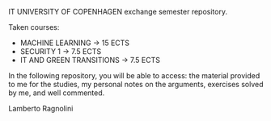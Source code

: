 IT UNIVERSITY OF COPENHAGEN exchange semester repository.

Taken courses:
- MACHINE LEARNING -> 15 ECTS
- SECURITY 1 -> 7.5 ECTS
- IT AND GREEN TRANSITIONS -> 7.5 ECTS

In the following repository, you will be able to access: the material provided to me for the studies, my personal notes on the arguments, exercises solved by me, and well commented.

Lamberto Ragnolini
  
  

